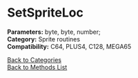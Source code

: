 # SetSpriteLoc

**Parameters:** byte, byte, number;  
**Category:** Sprite routines  
**Compatibility:** C64, PLUS4, C128,  MEGA65  


[Back to Categories](../categories/sprite_routines.md)  
[Back to Methods List](../../SUMMARY.md)
